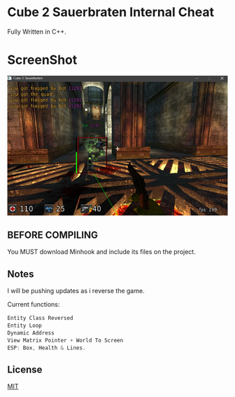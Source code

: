 # Cube 2 Sauerbraten Internal Cheat

Fully Written in C++.

# ScreenShot

![Alt text](/Cheat.png?raw=true "Optional Title")

## BEFORE COMPILING

You MUST download Minhook and include its files on the project.

## Notes

I will be pushing updates as i reverse the game. 

Current functions:

```c++
Entity Class Reversed
Entity Loop
Dynamic Address
View Matrix Pointer + World To Screen
ESP: Box, Health & Lines.
```

## License
[MIT](https://choosealicense.com/licenses/mit/)
